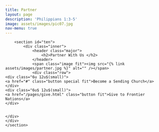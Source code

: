 ```yaml
---
title: Partner
layout: page
description: 'Philippians 1:3-5'
image: assets/images/pic07.jpg
nav-menu: true
---
```

<div id="main" class="alt">

        <section id="ten">
            <div class="inner">
                <header class="major">
                    <h2>Partner With Us </h2>
                </header>
				<span class="image fit"><img src="{% link assets/images/partner.jpg %}" alt="" /></span>
				<div class="row">
	<div class="6u 12u$(small)">		
	<a href="#" class="button special fit">Become a Sending Church</a>
	</div>
	<div class="6u$ 12u$(small)">
	<a href="/pages/give.html" class="button fit">Give to Frontier Nations</a>
	</div>
				

    </div>
    </div>
    </section>

</div>